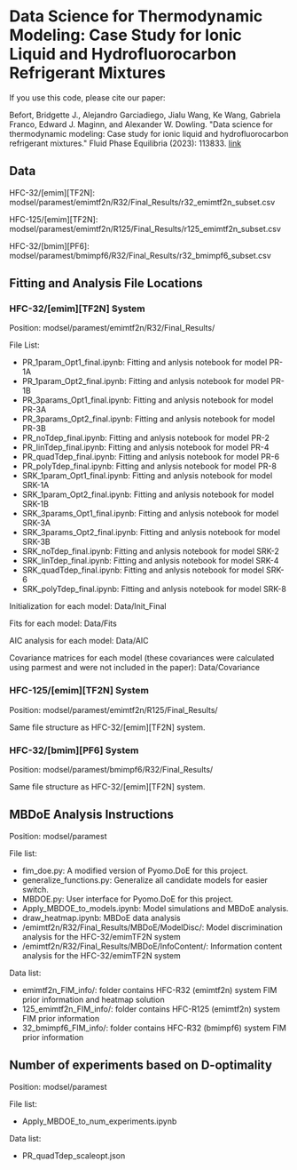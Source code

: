 # Data Science for Thermodynamic Modeling: Case Study for Ionic Liquid and Hydrofluorocarbon Refrigerant Mixtures

If you use this code, please cite our paper:

Befort, Bridgette J., Alejandro Garciadiego, Jialu Wang, Ke Wang, Gabriela Franco, Edward J. Maginn, and Alexander W. Dowling. "Data science for thermodynamic modeling: Case study for ionic liquid and hydrofluorocarbon refrigerant mixtures." Fluid Phase Equilibria (2023): 113833. [link](https://www.sciencedirect.com/science/article/pii/S0378381223001139)

## Data

HFC-32/[emim][TF2N]: modsel/paramest/emimtf2n/R32/Final_Results/r32_emimtf2n_subset.csv

HFC-125/[emim][TF2N]: modsel/paramest/emimtf2n/R125/Final_Results/r125_emimtf2n_subset.csv

HFC-32/[bmim][PF6]: modsel/paramest/bmimpf6/R32/Final_Results/r32_bmimpf6_subset.csv

## Fitting and Analysis File Locations

### HFC-32/[emim][TF2N] System

Position: modsel/paramest/emimtf2n/R32/Final_Results/

File List:
 - PR_1param_Opt1_final.ipynb: Fitting and anlysis notebook for model PR-1A
 - PR_1param_Opt2_final.ipynb: Fitting and anlysis notebook for model PR-1B
 - PR_3params_Opt1_final.ipynb: Fitting and anlysis notebook for model PR-3A
 - PR_3params_Opt2_final.ipynb: Fitting and anlysis notebook for model PR-3B
 - PR_noTdep_final.ipynb: Fitting and anlysis notebook for model PR-2
 - PR_linTdep_final.ipynb: Fitting and anlysis notebook for model PR-4
 - PR_quadTdep_final.ipynb: Fitting and anlysis notebook for model PR-6
 - PR_polyTdep_final.ipynb: Fitting and anlysis notebook for model PR-8
 - SRK_1param_Opt1_final.ipynb: Fitting and anlysis notebook for model SRK-1A
 - SRK_1param_Opt2_final.ipynb: Fitting and anlysis notebook for model SRK-1B
 - SRK_3params_Opt1_final.ipynb: Fitting and anlysis notebook for model SRK-3A
 - SRK_3params_Opt2_final.ipynb: Fitting and anlysis notebook for model SRK-3B
 - SRK_noTdep_final.ipynb: Fitting and anlysis notebook for model SRK-2
 - SRK_linTdep_final.ipynb: Fitting and anlysis notebook for model SRK-4
 - SRK_quadTdep_final.ipynb: Fitting and anlysis notebook for model SRK-6
 - SRK_polyTdep_final.ipynb: Fitting and anlysis notebook for model SRK-8

Initialization for each model: Data/Init_Final

Fits for each model: Data/Fits

AIC analysis for each model: Data/AIC

Covariance matrices for each model (these covariances were calculated using parmest and were not included in the paper): Data/Covariance

### HFC-125/[emim][TF2N] System

Position: modsel/paramest/emimtf2n/R125/Final_Results/

Same file structure as HFC-32/[emim][TF2N] system.

### HFC-32/[bmim][PF6] System

Position: modsel/paramest/bmimpf6/R32/Final_Results/

Same file structure as HFC-32/[emim][TF2N] system.

## MBDoE Analysis Instructions 

Position: modsel/paramest

File list:
 - fim_doe.py: A modified version of Pyomo.DoE for this project.
 - generalize_functions.py: Generalize all candidate models for easier switch. 
 - MBDOE.py: User interface for Pyomo.DoE for this project. 
 - Apply_MBDOE_to_models.ipynb: Model simulations and MBDoE analysis.
 - draw_heatmap.ipynb: MBDoE data analysis
 - /emimtf2n/R32/Final_Results/MBDoE/ModelDisc/: Model discrimination analysis for the HFC-32/emimTF2N system
 - /emimtf2n/R32/Final_Results/MBDoE/InfoContent/: Information content analysis for the HFC-32/emimTF2N system
 
Data list:
 - emimtf2n_FIM_info/: folder contains HFC-R32 (emimtf2n) system FIM prior information and heatmap solution
 - 125_emimtf2n_FIM_info/: folder contains HFC-R125 (emimtf2n) system FIM prior information 
 - 32_bmimpf6_FIM_info/: folder contains HFC-R32 (bmimpf6) system FIM prior information


 ## Number of experiments based on D-optimality

Position: modsel/paramest

File list:
- Apply_MBDOE_to_num_experiments.ipynb

Data list:
- PR_quadTdep_scaleopt.json
 
 
 
 
 
 
 
 
 
